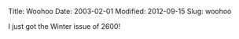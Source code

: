Title: Woohoo
Date: 2003-02-01
Modified: 2012-09-15
Slug: woohoo

I just got the Winter issue of 2600!
